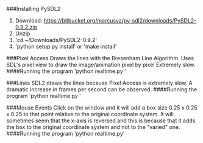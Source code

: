 

###Installing PySDL2
1. Download:
   https://bitbucket.org/marcusva/py-sdl2/downloads/PySDL2-0.9.2.zip
2. Unzip
3.
     'cd ~/Downloads/PySDL2-0.9.2'
4.
     'python setup.py install' 
or 
     'make install'

###Pixel Access
Draws the lines with the Bresenham Line Algorithm.
Uses SDL's pixel view to draw the image/animation pixel by pixel
Extremely slow.
####Running the program
    'python realtime.py <file>'

###Lines
SDL2 draws the lines because Pixel Access is extremely slow.
A dramatic increase in frames per second can be observed.
####Running the program
    'python realtime.py <file>'

###Mouse Events
Click on the window and it will add a box size 0.25 x 0.25 x 0.25 to that point relative to the original coordinate system.
It will sometimes seem that the x-axis is reversed and this is because that it adds the box to the original coordinate system and not to the "varied" one.
####Running the program
    'python realtime.py'